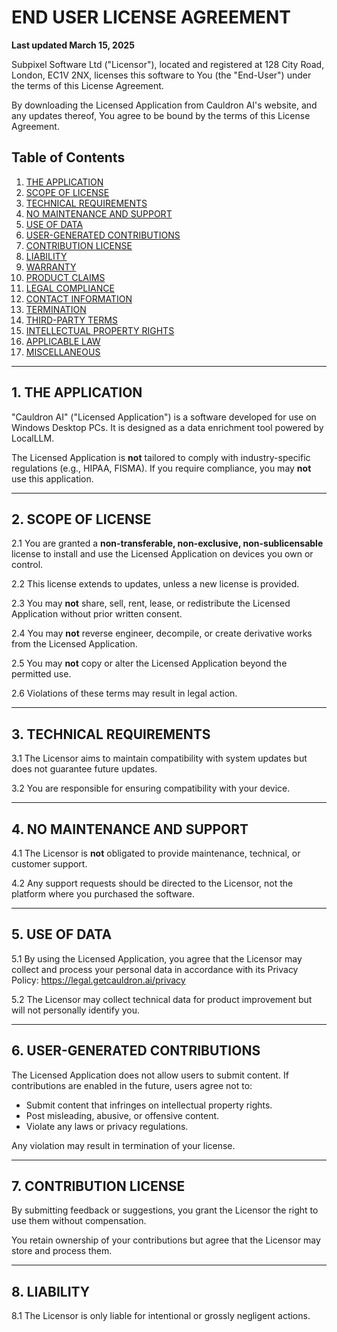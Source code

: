# END USER LICENSE AGREEMENT  
**Last updated March 15, 2025**  

Subpixel Software Ltd ("Licensor"), located and registered at 128 City Road, London, EC1V 2NX, licenses this software to You (the "End-User") under the terms of this License Agreement.  

By downloading the Licensed Application from Cauldron AI's website, and any updates thereof, You agree to be bound by the terms of this License Agreement.  

## Table of Contents  
1. [THE APPLICATION](#1-the-application)  
2. [SCOPE OF LICENSE](#2-scope-of-license)  
3. [TECHNICAL REQUIREMENTS](#3-technical-requirements)  
4. [NO MAINTENANCE AND SUPPORT](#4-no-maintenance-and-support)  
5. [USE OF DATA](#5-use-of-data)  
6. [USER-GENERATED CONTRIBUTIONS](#6-user-generated-contributions)  
7. [CONTRIBUTION LICENSE](#7-contribution-license)  
8. [LIABILITY](#8-liability)  
9. [WARRANTY](#9-warranty)  
10. [PRODUCT CLAIMS](#10-product-claims)  
11. [LEGAL COMPLIANCE](#11-legal-compliance)  
12. [CONTACT INFORMATION](#12-contact-information)  
13. [TERMINATION](#13-termination)  
14. [THIRD-PARTY TERMS](#14-third-party-terms)  
15. [INTELLECTUAL PROPERTY RIGHTS](#15-intellectual-property-rights)  
16. [APPLICABLE LAW](#16-applicable-law)  
17. [MISCELLANEOUS](#17-miscellaneous)  

---

## 1. THE APPLICATION  
"Cauldron AI" ("Licensed Application") is a software developed for use on Windows Desktop PCs. It is designed as a data enrichment tool powered by LocalLLM.  

The Licensed Application is **not** tailored to comply with industry-specific regulations (e.g., HIPAA, FISMA). If you require compliance, you may **not** use this application.  

---

## 2. SCOPE OF LICENSE  
2.1 You are granted a **non-transferable, non-exclusive, non-sublicensable** license to install and use the Licensed Application on devices you own or control.  

2.2 This license extends to updates, unless a new license is provided.  

2.3 You may **not** share, sell, rent, lease, or redistribute the Licensed Application without prior written consent.  

2.4 You may **not** reverse engineer, decompile, or create derivative works from the Licensed Application.  

2.5 You may **not** copy or alter the Licensed Application beyond the permitted use.  

2.6 Violations of these terms may result in legal action.  

---

## 3. TECHNICAL REQUIREMENTS  
3.1 The Licensor aims to maintain compatibility with system updates but does not guarantee future updates.  

3.2 You are responsible for ensuring compatibility with your device.  

---

## 4. NO MAINTENANCE AND SUPPORT  
4.1 The Licensor is **not** obligated to provide maintenance, technical, or customer support.  

4.2 Any support requests should be directed to the Licensor, not the platform where you purchased the software.  

---

## 5. USE OF DATA  
5.1 By using the Licensed Application, you agree that the Licensor may collect and process your personal data in accordance with its Privacy Policy: https://legal.getcauldron.ai/privacy

5.2 The Licensor may collect technical data for product improvement but will not personally identify you.  

---

## 6. USER-GENERATED CONTRIBUTIONS  
The Licensed Application does not allow users to submit content. If contributions are enabled in the future, users agree not to:  

- Submit content that infringes on intellectual property rights.  
- Post misleading, abusive, or offensive content.  
- Violate any laws or privacy regulations.  

Any violation may result in termination of your license.  

---

## 7. CONTRIBUTION LICENSE  
By submitting feedback or suggestions, you grant the Licensor the right to use them without compensation.  

You retain ownership of your contributions but agree that the Licensor may store and process them.  

---

## 8. LIABILITY  
8.1 The Licensor is only liable for intentional or grossly negligent actions.  


